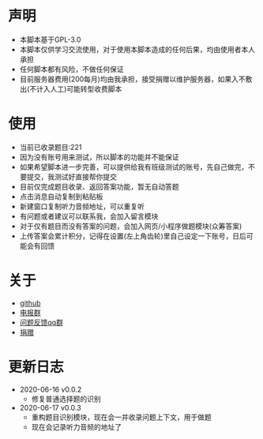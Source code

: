 # 声明
- 本脚本基于GPL-3.0
- 本脚本仅供学习交流使用，对于使用本脚本造成的任何后果，均由使用者本人承担
- 任何脚本都有风险，不做任何保证
- 目前服务器费用(200每月)均由我承担，接受捐赠以维护服务器，如果入不敷出(不计入人工)可能转型收费脚本

# 使用
- 当前已收录题目:221
- 因为没有账号用来测试，所以脚本的功能并不能保证
- 如果希望脚本进一步完善，可以提供给我有班级测试的账号，先自己做完，不要提交，我测试好直接帮你提交
- 目前仅完成题目收录、返回答案功能，暂无自动答题
- 点击消息自动复制到粘贴板
- 新建窗口复制听力音频地址，可以重复听
- 有问题或者建议可以联系我，会加入留言模块
- 对于仅有题目而没有答案的问题，会加入网页/小程序做题模块(众筹答案)
- 上传答案会累计积分，记得在设置(左上角齿轮)里自己设定一下账号，日后可能会有回馈

# 关于
- [github](https://github.com/SSmJaE/WELearnHelper)
- [电报群](https://t.me/joinchat/NCvpthynViq6NeYkbHW0DA)
- [问题反馈qq群](https://jq.qq.com/?_wv=1027&k=5AyCT4l)
- [捐赠](https://github.com/SSmJaE/WELearnHelper/blob/master/%E5%9B%BE%E5%B1%82%201.png)

# 更新日志
- 2020-06-16 v0.0.2
  - 修复普通选择题的识别
- 2020-06-17 v0.0.3
  - 重构题目识别模块，现在会一并收录问题上下文，用于做题
  - 现在会记录听力音频的地址了
